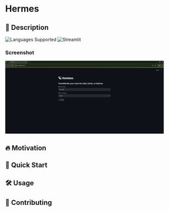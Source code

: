 # Hermes 
## 📜 Description
![Languages Supported](https://img.shields.io/badge/Languages-Latin%20%7C%20Greek-blueviolet)
![Streamlit](https://img.shields.io/badge/UI-Streamlit-ff4b4b)

### Screenshot
![Screenshot](screenshot.png)

## 🔥 Motivation

## 🚀 Quick Start

## 🛠️ Usage

## 🤝 Contributing
